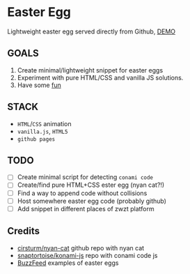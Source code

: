 # Easter Egg
Lightweight easter egg served directly from Github, [DEMO](http://cristurm.github.io/nyan-cat/)

GOALS
-----

1. Create minimal/lightweight snippet for easter eggs
2. Experiment with pure HTML/CSS and vanilla JS solutions.
3. Have some [fun](https://youtu.be/g-sgw9bPV4A?t=8s)

STACK
-----

- `HTML`/`CSS` animation
- `vanilla.js`, `HTML5`
- `github pages`

TODO
----

- [ ] Create minimal script for detecting `conami code`
- [ ] Create/find pure HTML+CSS ester egg (nyan cat?!)
- [ ] Find a way to append code without collisions
- [ ] Host somewhere easter egg code (probably github)
- [ ] Add snippet in different places of zwzt platform

Credits
-------

- [cirsturm/nyan-cat](https://github.com/cristurm/nyan-cat) github repo with nyan cat
- [snaptortoise/konami-js](https://github.com/snaptortoise/konami-js) repo with conami code js
- [BuzzFeed](https://www.buzzfeed.com/nicolenguyen/up-up-down-down-left-right-left-right-b-a?utm_term=.va6VzD1O4#.is8PbeR6X) examples of easter eggs 
